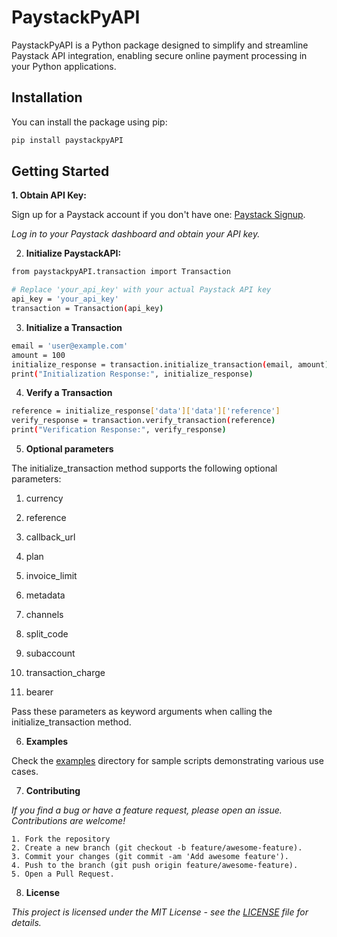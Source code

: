 # PaystackPyAPI

PaystackPyAPI is a Python package designed to simplify and streamline Paystack API integration, enabling secure online payment processing in your Python applications.

## Installation

You can install the package using pip:

```bash
pip install paystackpyAPI
```

##  Getting Started

**1. Obtain API Key:**

Sign up for a Paystack account if you don't have one: [Paystack Signup](https://dashboard.paystack.com/#/signup).

_Log in to your Paystack dashboard and obtain your API key._

2. **Initialize PaystackAPI:**

```bash
from paystackpyAPI.transaction import Transaction

# Replace 'your_api_key' with your actual Paystack API key
api_key = 'your_api_key'
transaction = Transaction(api_key)

```

3. **Initialize a Transaction**

```bash
email = 'user@example.com'
amount = 100
initialize_response = transaction.initialize_transaction(email, amount)
print("Initialization Response:", initialize_response)
```

4. **Verify a Transaction**
```bash
reference = initialize_response['data']['data']['reference']
verify_response = transaction.verify_transaction(reference)
print("Verification Response:", verify_response)

```

5. **Optional parameters**

The initialize_transaction method supports the following optional parameters:

1. currency

2. reference

3. callback_url

4. plan

5. invoice_limit

6. metadata

7. channels

8. split_code

9. subaccount

10. transaction_charge

11. bearer

Pass these parameters as keyword arguments when calling the initialize_transaction method.

6. **Examples**

Check the [examples](./examples) directory for sample scripts demonstrating various use cases.

7. **Contributing**

_If you find a bug or have a feature request, please open an issue. Contributions are welcome!_
    
    1. Fork the repository
    2. Create a new branch (git checkout -b feature/awesome-feature).
    3. Commit your changes (git commit -am 'Add awesome feature').
    4. Push to the branch (git push origin feature/awesome-feature).
    5. Open a Pull Request.

8. **License**

_This project is licensed under the MIT License - see the [LICENSE](./LICENSE) file for details._
